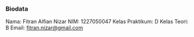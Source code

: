 ### Biodata
Nama: Fitran Alfian Nizar
NIM: 1227050047
Kelas Praktikum: D
Kelas Teori: B
Email: fitran.nizar@gmail.com

